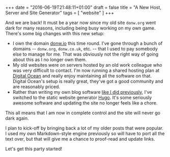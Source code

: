+++
date = "2016-06-19T21:48:11+01:00"
draft = false
title = "A New Host, Server and Site Generator"
tags = [ "website" ]
+++

And we are back! It must be a year now since my old site `donw.org` went dark for many reasons, including being busy working on my own game. There's some big changes with this new setup:

* I own the domain [donw.io](donw.io) this time round. I've gone through a bunch of domains -- `donw.org`, `donw.co.uk`, etc. -- that I used to pay somebody else to manage for me. That was obviously not the right way of going about this as I no longer own them.
* My old websites were on servers hosted by an old work colleague who was very difficult to contact. I'm now running a shared hosting plan at [Digital Ocean](https://www.digitalocean.com/) and really enjoy maintaining all the software on that. Digital Ocean's setup is really great, they've got a good community and are reasonably priced.
* Rather than writing my own blog software [like I did previously](https://github.com/dwilliamson/b), I've switched to the static website generator [Hugo](https://gohugo.io/). It's some seriously awesome software and updating the site no longer feels like a chore.

This all means that I am now in complete control and the site will never go dark again.

I plan to kick-off by bringing back a lot of my older posts that were popular. I used my own Markdown-style engine previously so will have to port all the text over, but that will give me a chance to proof-read and update links.

Let's get this party started!